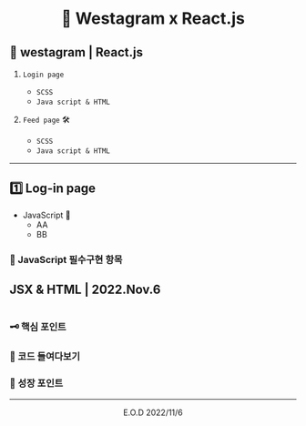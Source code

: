 # <p align="center"> 🌈 Westagram x React.js

## 🌈 westagram | React.js

1. `Login page`

   - `SCSS`
   - `Java script & HTML`

2. `Feed page` 🛠

   - `SCSS`
   - `Java script & HTML`

<hr>

## 1️⃣ Log-in page

- JavaScript 👀
  - AA
  - BB

### 📌 JavaScript 필수구현 항목

## JSX & HTML | 2022.Nov.6

```javascript

```

### 🗝 핵심 포인트

### 📝 코드 들여다보기

### 🌳 성장 포인트

<hr>
<p align="center"> E.O.D 2022/11/6
